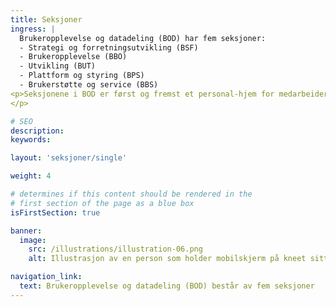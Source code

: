 ```yaml
---
title: Seksjoner
ingress: |
  Brukeropplevelse og datadeling (BOD) har fem seksjoner:
  - Strategi og forretningsutvikling (BSF) 
  - Brukeropplevelse (BBO) 
  - Utvikling (BUT) 
  - Plattform og styring (BPS) 
  - Brukerstøtte og service (BBS) 
<p>Seksjonene i BOD er først og fremst et personal-hjem for medarbeidere fra felles kompetanseområder. Seksjonene avgir ressurser(kompetanse) til leveranse-områder i og utenfor BOD som f.eks. til Digdir sine produktgrupper, prosjekter og andre små og store oppdrag/tiltak. Seksjonslederne har ansvar for å bygge opp, organisere og selvstendig-gjøre fagmiljøene på best mulig måte. 
</p>

# SEO
description:
keywords:

layout: 'seksjoner/single'

weight: 4

# determines if this content should be rendered in the
# first section of the page as a blue box
isFirstSection: true

banner:
  image:
    src: /illustrations/illustration-06.png
    alt: Illustrasjon av en person som holder mobilskjerm på kneet sitt

navigation_link:
  text: Brukeropplevelse og datadeling (BOD) består av fem seksjoner
---
```

